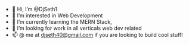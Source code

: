 - 👋 Hi, I’m @DjSeth1
- 👀 I’m interested in Web Development
- 🌱 I’m currently learning the MERN Stack, 
- 💞️ I’m looking for work in all verticals web dev related
- 📫 @ me at djseth40@gmail.com if you are looking to build cool stuff! 

<!---
DjSeth1/DjSeth1 is a ✨ special ✨ repository because its `README.md` (this file) appears on your GitHub profile.
You can click the Preview link to take a look at your changes.
--->

